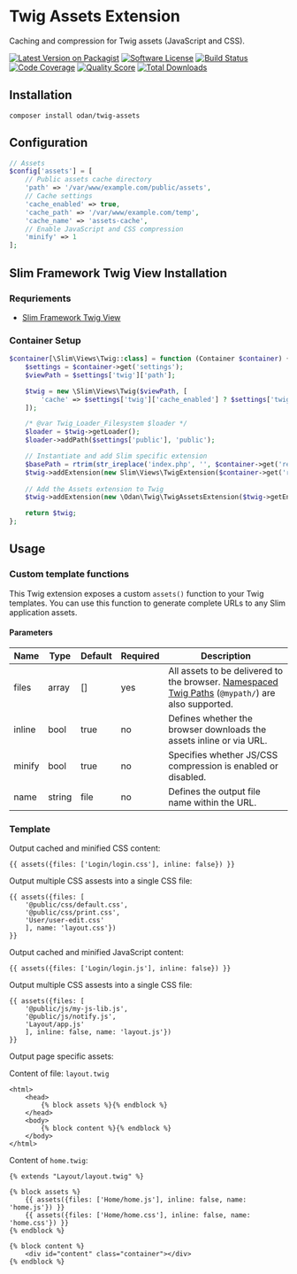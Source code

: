 # Twig Assets Extension

Caching and compression for Twig assets (JavaScript and CSS).

[![Latest Version on Packagist](https://img.shields.io/github/release/odan/twig-assets.svg)](https://github.com/odan/twig-assets/releases)
[![Software License](https://img.shields.io/badge/license-MIT-brightgreen.svg)](LICENSE.md)
[![Build Status](https://travis-ci.org/odan/twig-assets.svg?branch=master)](https://travis-ci.org/odan/twig-assets)
[![Code Coverage](https://scrutinizer-ci.com/g/odan/twig-assets/badges/coverage.png?b=master)](https://scrutinizer-ci.com/g/odan/twig-assets/code-structure)
[![Quality Score](https://scrutinizer-ci.com/g/odan/twig-assets/badges/quality-score.png?b=master)](https://scrutinizer-ci.com/g/odan/twig-assets/?branch=master)
[![Total Downloads](https://img.shields.io/packagist/dt/odan/twig-assets.svg)](https://packagist.org/packages/odan/twig-assets)


## Installation

```
composer install odan/twig-assets
```

## Configuration

```php
// Assets
$config['assets'] = [
    // Public assets cache directory
    'path' => '/var/www/example.com/public/assets',
    // Cache settings
    'cache_enabled' => true,
    'cache_path' => '/var/www/example.com/temp',
    'cache_name' => 'assets-cache',
    // Enable JavaScript and CSS compression
    'minify' => 1
];
```

## Slim Framework Twig View Installation

### Requriements

* [Slim Framework Twig View](https://github.com/slimphp/Twig-View)

### Container Setup

```php
$container[\Slim\Views\Twig::class] = function (Container $container) {
    $settings = $container->get('settings');
    $viewPath = $settings['twig']['path'];

    $twig = new \Slim\Views\Twig($viewPath, [
        'cache' => $settings['twig']['cache_enabled'] ? $settings['twig']['cache_path']: false
    ]);

    /* @var Twig_Loader_Filesystem $loader */
    $loader = $twig->getLoader();
    $loader->addPath($settings['public'], 'public');

    // Instantiate and add Slim specific extension
    $basePath = rtrim(str_ireplace('index.php', '', $container->get('request')->getUri()->getBasePath()), '/');
    $twig->addExtension(new Slim\Views\TwigExtension($container->get('router'), $basePath));
    
    // Add the Assets extension to Twig
    $twig->addExtension(new \Odan\Twig\TwigAssetsExtension($twig->getEnvironment(), $settings['assets']));

    return $twig;
};
```

## Usage

### Custom template functions

This Twig extension exposes a custom `assets()` function to your Twig templates. You can use this function to generate complete URLs to any Slim application assets.

#### Parameters

Name | Type | Default | Required | Description
--- | --- | --- | --- | ---
files | array | [] | yes | All assets to be delivered to the browser. [Namespaced Twig Paths](http://symfony.com/doc/current/templating/namespaced_paths.html) (`@mypath/`) are also supported.
inline | bool | true | no | Defines whether the browser downloads the assets inline or via URL.
minify | bool | true | no | Specifies whether JS/CSS compression is enabled or disabled.
name | string | file | no | Defines the output file name within the URL.

### Template

Output cached and minified CSS content:

```twig
{{ assets({files: ['Login/login.css'], inline: false}) }}
```

Output multiple CSS assests into a single CSS file:

```twig
{{ assets({files: [
    '@public/css/default.css',
    '@public/css/print.css',
    'User/user-edit.css'
    ], name: 'layout.css'})
}}
```

Output cached and minified JavaScript content:

```twig
{{ assets({files: ['Login/login.js'], inline: false}) }}
```

Output multiple CSS assests into a single CSS file:

```twig
{{ assets({files: [
    '@public/js/my-js-lib.js',
    '@public/js/notify.js',
    'Layout/app.js'
    ], inline: false, name: 'layout.js'})
}}
```

Output page specific assets:

Content of file: `layout.twig`

```twig
<html>
    <head>
        {% block assets %}{% endblock %}
    </head>
    <body>
        {% block content %}{% endblock %}
    </body>
</html>
```

Content of `home.twig`:

```twig
{% extends "Layout/layout.twig" %}

{% block assets %}
    {{ assets({files: ['Home/home.js'], inline: false, name: 'home.js'}) }}
    {{ assets({files: ['Home/home.css'], inline: false, name: 'home.css'}) }}
{% endblock %}

{% block content %}
    <div id="content" class="container"></div>
{% endblock %}
```
